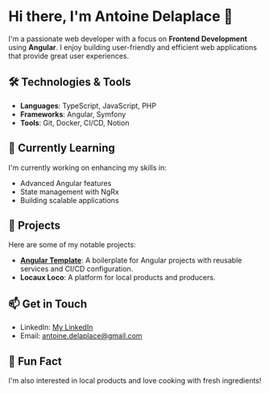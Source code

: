 # Hi there, I'm Antoine Delaplace 👋

I'm a passionate web developer with a focus on **Frontend Development** using **Angular**. I enjoy building user-friendly and efficient web applications that provide great user experiences.

## 🛠️ Technologies & Tools

- **Languages**: TypeScript, JavaScript, PHP
- **Frameworks**: Angular, Symfony
- **Tools**: Git, Docker, CI/CD, Notion

## 🌱 Currently Learning

I'm currently working on enhancing my skills in:
- Advanced Angular features
- State management with NgRx
- Building scalable applications

## 💼 Projects

Here are some of my notable projects:
- [**Angular Template**](https://github.com/antoinedelaplace/angular-template): A boilerplate for Angular projects with reusable services and CI/CD configuration.
- **Locaux Loco**: A platform for local products and producers.

## 📫 Get in Touch

- LinkedIn: [My LinkedIn](https://www.linkedin.com/in/antoine-delaplace-b83576106/)
- Email: [antoine.delaplace@gmail.com](antoine.delaplace@gmail.com)

## 🌟 Fun Fact

I'm also interested in local products and love cooking with fresh ingredients!
